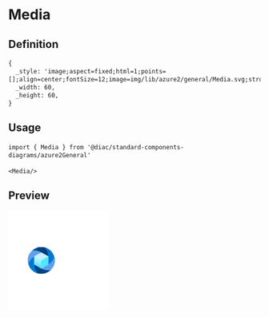 # Media

## Definition

```
{
  _style: 'image;aspect=fixed;html=1;points=[];align=center;fontSize=12;image=img/lib/azure2/general/Media.svg;strokeColor=none;',
  _width: 60,
  _height: 60,
}
```

## Usage

```
import { Media } from '@diac/standard-components-diagrams/azure2General'

<Media/>
```

## Preview

<img src="./media.png" width="200"/>
